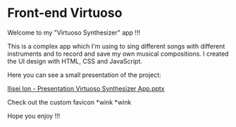 # Front-end Virtuoso

Welcome to my "Virtuoso Synthesizer" app !!!

This is a complex app which I'm using to sing different songs with different instruments and to record and save my own musical compositions. I created the UI design with HTML, CSS and JavaScript.

Here you can see a small presentation of the project: 

[Ilisei Ion - Presentation Virtuoso Synthesizer App.pptx](https://github.com/ionut1993255/virtuoso-front-end/files/12041859/Ilisei.Ion.-.Presentation.Virtuoso.Synthesizer.App.pptx)

Check out the custom favicon *wink *wink

Hope you enjoy !!! 

